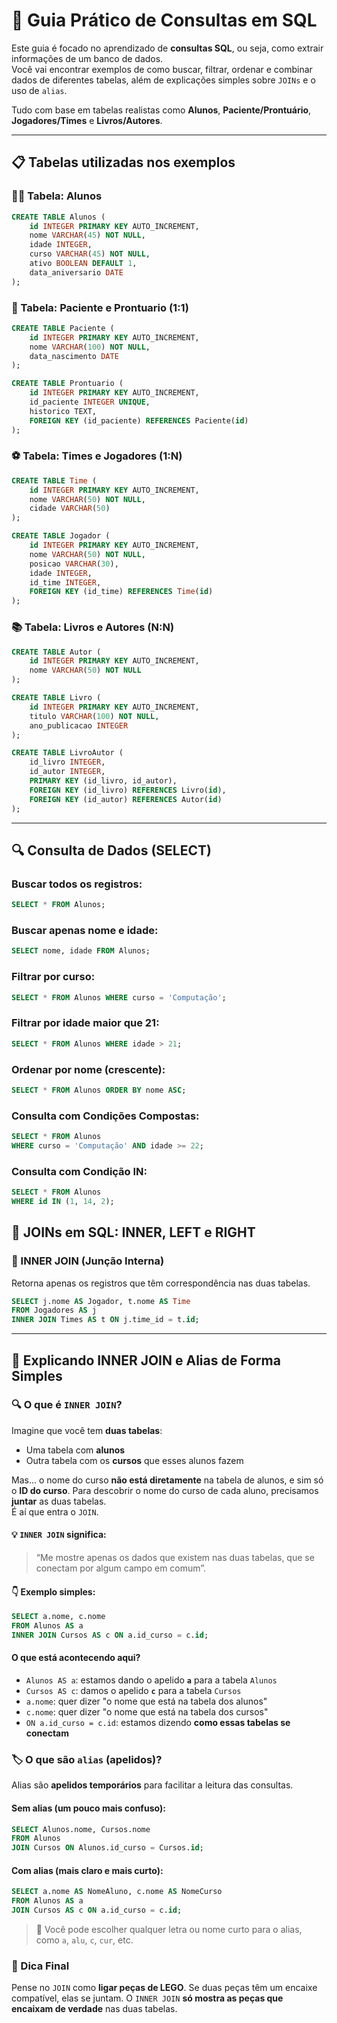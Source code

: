 # 🧠 Guia Prático de Consultas em SQL

Este guia é focado no aprendizado de **consultas SQL**, ou seja, como extrair informações de um banco de dados.  
Você vai encontrar exemplos de como buscar, filtrar, ordenar e combinar dados de diferentes tabelas, além de explicações simples sobre `JOINs` e o uso de `alias`.

Tudo com base em tabelas realistas como **Alunos**, **Paciente/Prontuário**, **Jogadores/Times** e **Livros/Autores**.

---

## 📋 Tabelas utilizadas nos exemplos

### 🧑‍🎓 Tabela: Alunos

```sql
CREATE TABLE Alunos (
    id INTEGER PRIMARY KEY AUTO_INCREMENT,
    nome VARCHAR(45) NOT NULL,
    idade INTEGER,
    curso VARCHAR(45) NOT NULL,
    ativo BOOLEAN DEFAULT 1,
    data_aniversario DATE
);
```

### 🏥 Tabela: Paciente e Prontuario (1:1)

```sql
CREATE TABLE Paciente (
    id INTEGER PRIMARY KEY AUTO_INCREMENT,
    nome VARCHAR(100) NOT NULL,
    data_nascimento DATE
);

CREATE TABLE Prontuario (
    id INTEGER PRIMARY KEY AUTO_INCREMENT,
    id_paciente INTEGER UNIQUE,
    historico TEXT,
    FOREIGN KEY (id_paciente) REFERENCES Paciente(id)
);
```

### ⚽ Tabela: Times e Jogadores (1:N)

```sql
CREATE TABLE Time (
    id INTEGER PRIMARY KEY AUTO_INCREMENT,
    nome VARCHAR(50) NOT NULL,
    cidade VARCHAR(50)
);

CREATE TABLE Jogador (
    id INTEGER PRIMARY KEY AUTO_INCREMENT,
    nome VARCHAR(50) NOT NULL,
    posicao VARCHAR(30),
    idade INTEGER,
    id_time INTEGER,
    FOREIGN KEY (id_time) REFERENCES Time(id)
);
```

### 📚 Tabela: Livros e Autores (N:N)

```sql
CREATE TABLE Autor (
    id INTEGER PRIMARY KEY AUTO_INCREMENT,
    nome VARCHAR(50) NOT NULL
);

CREATE TABLE Livro (
    id INTEGER PRIMARY KEY AUTO_INCREMENT,
    titulo VARCHAR(100) NOT NULL,
    ano_publicacao INTEGER
);

CREATE TABLE LivroAutor (
    id_livro INTEGER,
    id_autor INTEGER,
    PRIMARY KEY (id_livro, id_autor),
    FOREIGN KEY (id_livro) REFERENCES Livro(id),
    FOREIGN KEY (id_autor) REFERENCES Autor(id)
);
```

---

## 🔍 Consulta de Dados (SELECT)

### Buscar todos os registros:
```sql
SELECT * FROM Alunos;
```

### Buscar apenas nome e idade:
```sql
SELECT nome, idade FROM Alunos;
```

### Filtrar por curso:
```sql
SELECT * FROM Alunos WHERE curso = 'Computação';
```

### Filtrar por idade maior que 21:
```sql
SELECT * FROM Alunos WHERE idade > 21;
```

### Ordenar por nome (crescente):
```sql
SELECT * FROM Alunos ORDER BY nome ASC;
```

### Consulta com Condições Compostas:
```sql
SELECT * FROM Alunos
WHERE curso = 'Computação' AND idade >= 22;
```

### Consulta com Condição IN:
```sql
SELECT * FROM Alunos
WHERE id IN (1, 14, 2);
```

## 🔗 JOINs em SQL: INNER, LEFT e RIGHT

### 🧩 INNER JOIN (Junção Interna)
Retorna apenas os registros que têm correspondência nas duas tabelas.

```sql
SELECT j.nome AS Jogador, t.nome AS Time
FROM Jogadores AS j
INNER JOIN Times AS t ON j.time_id = t.id;
```

---

## 📘 Explicando INNER JOIN e Alias de Forma Simples

### 🔍 O que é `INNER JOIN`?

Imagine que você tem **duas tabelas**:

- Uma tabela com **alunos**
- Outra tabela com os **cursos** que esses alunos fazem

Mas... o nome do curso **não está diretamente** na tabela de alunos, e sim só o **ID do curso**. Para descobrir o nome do curso de cada aluno, precisamos **juntar** as duas tabelas.  
É aí que entra o `JOIN`.

#### 💡 `INNER JOIN` significa:
> “Me mostre apenas os dados que existem nas duas tabelas, que se conectam por algum campo em comum”.

#### 👇 Exemplo simples:

```sql
SELECT a.nome, c.nome
FROM Alunos AS a
INNER JOIN Cursos AS c ON a.id_curso = c.id;
```

#### O que está acontecendo aqui?
- `Alunos AS a`: estamos dando o apelido **`a`** para a tabela `Alunos`
- `Cursos AS c`: damos o apelido **`c`** para a tabela `Cursos`
- `a.nome`: quer dizer "o nome que está na tabela dos alunos"
- `c.nome`: quer dizer "o nome que está na tabela dos cursos"
- `ON a.id_curso = c.id`: estamos dizendo **como essas tabelas se conectam**

### 🏷️ O que são `alias` (apelidos)?

Alias são **apelidos temporários** para facilitar a leitura das consultas.

#### Sem alias (um pouco mais confuso):
```sql
SELECT Alunos.nome, Cursos.nome
FROM Alunos
JOIN Cursos ON Alunos.id_curso = Cursos.id;
```

#### Com alias (mais claro e mais curto):
```sql
SELECT a.nome AS NomeAluno, c.nome AS NomeCurso
FROM Alunos AS a
JOIN Cursos AS c ON a.id_curso = c.id;
```

> 📌 Você pode escolher qualquer letra ou nome curto para o alias, como `a`, `alu`, `c`, `cur`, etc.

### 🧠 Dica Final

Pense no `JOIN` como **ligar peças de LEGO**. Se duas peças têm um encaixe compatível, elas se juntam. O `INNER JOIN` **só mostra as peças que encaixam de verdade** nas duas tabelas.
